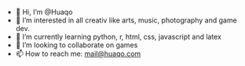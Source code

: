 - 👋 Hi, I’m @Huaqo
- 👀 I’m interested in all creativ like arts, music, photography and game dev.
- 🌱 I’m currently learning python, r, html, css, javascript and latex
- 💞️ I’m looking to collaborate on games
- 📫 How to reach me: mail@huaqo.com

<!---
Huaqo/Huaqo is a ✨ special ✨ repository because its `README.md` (this file) appears on your GitHub profile.
You can click the Preview link to take a look at your changes.
--->
